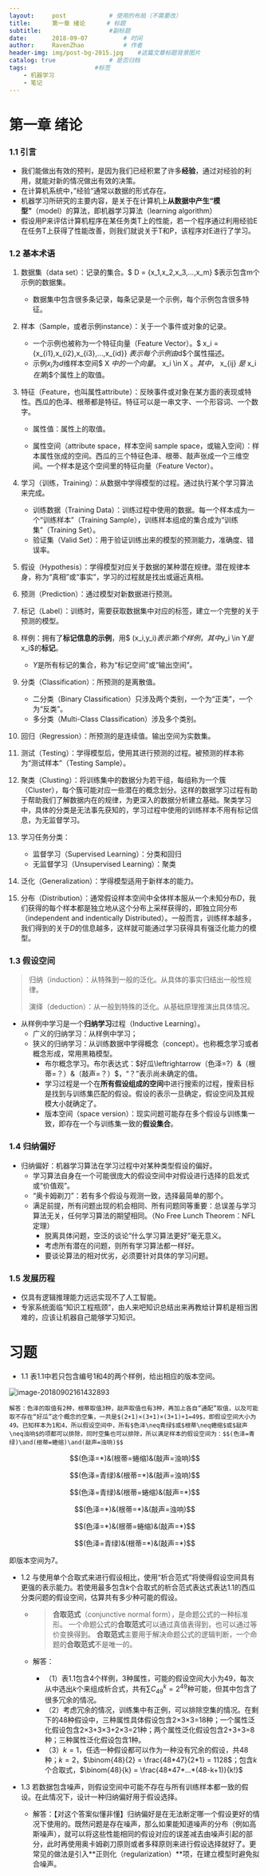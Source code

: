 ```yaml
---
layout:     post   			# 使用的布局（不需要改）
title:      第一章 绪论 		# 标题 
subtitle:   				#副标题
date:       2018-09-07 			# 时间
author:     RavenZhao 			# 作者
header-img: img/post-bg-2015.jpg 	#这篇文章标题背景图片
catalog: true 				# 是否归档
tags:					#标签
    - 机器学习
    - 笔记
---
```


# 第一章 绪论

### 1.1 引言

- 我们能做出有效的预判，是因为我们已经积累了许多**经验**，通过对经验的利用，就能对新的情况做出有效的决策。
- 在计算机系统中，”经验“通常以数据的形式存在。
- 机器学习所研究的主要内容，是关于在计算机上**从数据中产生“模型”**（model）的算法，即机器学习算法（learning algorithm）
- 假设用P来评估计算机程序在某任务类T上的性能，若一个程序通过利用经验E在任务T上获得了性能改善，则我们就说关于T和P，该程序对E进行了学习。

### 1.2 基本术语

1. 数据集（data set）：记录的集合。$ D = {x_1,x_2,x_3,...,x_m} $表示包含m个示例的数据集。

   - 数据集中包含很多条记录，每条记录是一个示例，每个示例包含很多特征。

2. 样本（Sample，或者示例instance）：关于一个事件或对象的记录。

   - 一个示例也被称为一个特征向量（Feature Vector）。$ x_i = \{x_{i1},x_{i2},x_{i3},...,x_{id}\} $表示每个示例由$d$个属性描述。
   - 示例$x_i$为$d$维样本空间$ X $中的一个向量。$ x_i \in X $。其中，$ x_{ij} $是$ x_i $在第$j$个属性上的取值。

3. 特征（Feature，也叫属性attribute）：反映事件或对象在某方面的表现或特性。西瓜的色泽、根蒂都是特征。特征可以是一串文字、一个形容词、一个数字。
   - 属性值：属性上的取值。

   - 属性空间（attribute space，样本空间 sample space，或输入空间）：样本属性张成的空间。西瓜的三个特征色泽、根蒂、敲声张成一个三维空间。一个样本是这个空间里的特征向量（Feature Vector）。
4. 学习（训练，Training）：从数据中学得模型的过程。通过执行某个学习算法来完成。
   - 训练数据（Training Data）：训练过程中使用的数据。每一个样本成为一个“训练样本”（Training Sample），训练样本组成的集合成为“训练集”（Training Set）。
   - 验证集（Valid Set）：用于验证训练出来的模型的预测能力，准确度、错误率。

5. 假设（Hypothesis）：学得模型对应关于数据的某种潜在规律。潜在规律本身，称为“真相”或“事实”，学习的过程就是找出或逼近真相。
6. 预测（Prediction）：通过模型对新数据进行预测。
7. 标记（Label）：训练时，需要获取数据集中对应的标签，建立一个完整的关于预测的模型。
8. 样例：拥有了**标记信息的示例**，用$ (x_i,y_i)$表示第$i$个样例，其中$y_i \in Y$是$x_i$的**标记**。
   - $Y$是所有标记的集合，称为“标记空间”或“输出空间”。

9. 分类（Classification）：所预测的是离散值。

   - 二分类（Binary Classification）只涉及两个类别，一个为“正类”，一个为“反类”。
   - 多分类（Multi-Class Classification）涉及多个类别。

10. 回归（Regression）：所预测的是连续值。输出空间为实数集。

11. 测试（Testing）：学得模型后，使用其进行预测的过程。被预测的样本称为“测试样本”（Testing Sample）。

12. 聚类（Clusting）：将训练集中的数据分为若干组，每组称为一个簇（Cluster），每个簇可能对应一些潜在的概念划分。这样的数据学习过程有助于帮助我们了解数据内在的规律，为更深入的数据分析建立基础。聚类学习中，具体的分类是无法事先获知的，学习过程中使用的训练样本不用有标记信息，为无监督学习。

13. 学习任务分类：

    - 监督学习（Supervised Learning）：分类和回归
    - 无监督学习（Unsupervised Learning）：聚类

14. 泛化（Generalization）：学得模型适用于新样本的能力。

15. 分布（Distribution）：通常假设样本空间中全体样本服从一个未知分布$D$，我们获得的每个样本都是独立地从这个分布上采样获得的，即独立同分布（independent and indentically Distributed）。一般而言，训练样本越多，我们得到的关于$D$的信息越多，这样就可能通过学习获得具有强泛化能力的模型。

### 1.3 假设空间

> 归纳（induction）：从特殊到一般的泛化。从具体的事实归结出一般性规律。
>
> 演绎（deduction）：从一般到特殊的泛化。从基础原理推演出具体情况。

- 从样例中学习是一个**归纳学习**过程（Inductive Learning）。
  - 广义的归纳学习：从样例中学习；
  - 狭义的归纳学习：从训练数据中学得概念（concept）。也称概念学习或者概念形成，常用黑箱模型。
    - 布尔概念学习。布尔表达式：$好瓜\leftrightarrow（色泽=?）&（根蒂=？）&（敲声=？）$，“？”表示尚未确定的值。
    - 学习过程是一个在**所有假设组成的空间**中进行搜索的过程，搜索目标是找到与训练集匹配的假设。假设的表示一旦确定，假设空间及其规模大小就确定了。
    - 版本空间（space version）：现实问题可能存在多个假设与训练集一致，即存在一个与训练集一致的**假设集合**。

### 1.4 归纳偏好

- 归纳偏好：机器学习算法在学习过程中对某种类型假设的偏好。
  - 学习算法自身在一个可能很庞大的假设空间中对假设进行选择的启发式或“价值观”。
  - “奥卡姆剃刀”：若有多个假设与观测一致，选择最简单的那个。
  - 满足前提，所有问题出现的机会相同、所有问题同等重要：总误差与学习算法无关，任何学习算法的期望相同。（No Free Lunch Theorem：NFL定理）
    - 脱离具体问题，空泛的谈论“什么学习算法更好”毫无意义。
    - 考虑所有潜在的问题，则所有学习算法都一样好。
    - 要谈论算法的相对优劣，必须要针对具体的学习问题。

### 1.5 发展历程

- 仅具有逻辑推理能力远远实现不了人工智能。
- 专家系统面临“知识工程瓶颈”，由人来吧知识总结出来再教给计算机是相当困难的，应该让机器自己能够学习知识。

# 习题

- 1.1 表1.1中若只包含编号1和4的两个样例，给出相应的版本空间。

![image-20180902161432893](assets/image-20180902161432893.png)

	解答：色泽的取值有2种，根蒂取值3种，敲声取值也有3种，再加上各自“通配”取值，以及可能取不存在“好瓜”这个概念的空集，一共是$(2+1)×(3+1)×(3+1)+1=49$，即假设空间大小为49。已知样本为1和4，所以假设空间中，所有$色泽\neq青绿$或$根蒂\neq蜷缩$或$敲声\neq浊响$的项都可以排除，同时空集也可以排除，所以满足样本的假设空间为：$$(色泽=青绿)\and(根蒂=蜷缩)\and(敲声=浊响)$$

$$(色泽=*)&(根蒂=蜷缩)&(敲声=浊响)$$

$$(色泽=青绿)&(根蒂=*)&(敲声=浊响)$$

$$(色泽=青绿)&(根蒂=蜷缩)&(敲声=*)$$

$$(色泽=*)&(根蒂=*)&(敲声=浊响)$$

$$(色泽=*)&(根蒂=蜷缩)&(敲声=*)$$

$$(色泽=青绿)&(根蒂=*)&(敲声=*)$$

即版本空间为7。

- 1.2 与使用单个合取式来进行假设相比，使用“析合范式”将使得假设空间具有更强的表示能力。若使用最多包含$k$个合取式的析合范式表达式表达1.1的西瓜分类问题的假设空间，估算共有多少种可能的假设。

  - > **合取范式**（conjunctive normal form），是命题公式的一种标准形。 一个命题公式的**合取范式**可以通过真值表得到，也可以通过等价变换得到。 **合取范式**主要用于解决命题公式的逻辑判断，一个命题的**合取范式**不是唯一的。

  - 解答：

    - （1）表1.1包含4个样例，3种属性，可能的假设空间大小为49，每次从中选出$k$个来组成析合式，共有$\sum C_{49}^k=2^{49}$种可能，但其中包含了很多冗余的情况。
    - （2）考虑冗余的情况，训练集中有正例，可以排除空集的情况。在剩下的48种假设中，三种属性具体假设包含2×3×3=18种；一个属性泛化假设包含2×3+3×3+2×3=21种；两个属性泛化假设包含2+3+3=8种；三种属性泛化假设包含1种。
    - （3）$k=1$，任选一种假设都可以作为一种没有冗余的假设，共48种；$k=2$，$\binom{48}{2} = \frac{48*47}{2*1} = 1128$；包含$k$个合取式，$\binom{48}{k} = \frac{48*47*...*(48-k+1)}{k!}$

- 1.3 若数据包含噪声，则假设空间中可能不存在与所有训练样本都一致的假设。在此情况下，设计一种归纳偏好用于假设选择。

  - 解答：【对这个答案似懂非懂】归纳偏好是在无法断定哪一个假设更好的情况下使用的。既然问题是存在噪声，那么如果能知道噪声的分布（例如高斯噪声），就可以将这些性能相同的假设对应的误差减去由噪声引起的部分，此时再使用奥卡姆剃刀原则或者多释原则来进行假设选择就好了。更常见的做法是引入**正则化（regularization）**项，在建立模型时避免拟合噪声。
